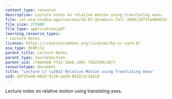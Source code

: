 ```yaml
---
content_type: resource
description: Lecture notes on relative motion using translating axes.
file: /ol-ocw-studio-app/courses/16-07-dynamics-fall-2009/2d73fa40b6226120aa190632c1c18a1d_MIT16_07F09_Lec07.pdf
file_size: 273408
file_type: application/pdf
learning_resource_types:
- Lecture Notes
license: https://creativecommons.org/licenses/by-nc-sa/4.0/
ocw_type: OCWFile
parent_title: Lecture Notes
parent_type: CourseSection
parent_uid: c74de568-7f12-1be8-c80c-73b2269c3877
resourcetype: Document
title: "Lecture L7 \u2013 Relative Motion using Translating Axes"
uid: 2d73fa40-b622-6120-aa19-0632c1c18a1d
---
```

Lecture notes on relative motion using translating axes.